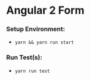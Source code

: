 # Angular 2 Form

### Setup Environment:
- `yarn && yarn run start`

### Run Test(s):
- `yarn run test`
